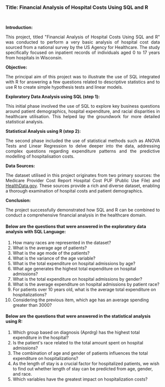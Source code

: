 <h3>Title: Financial Analysis of Hospital Costs Using SQL and R</h3><br>

**Introduction:**

<p align="justify">This project, titled "Financial Analysis of Hospital Costs Using SQL and R" was conducted to perform a very basic analysis of hospital cost data sourced from a national survey by the US Agency for Healthcare. The study specifically focused on inpatient records of individuals aged 0 to 17 years from hospitals in Wisconsin.</p>

**Objective:**

<p align="justify">The principal aim of this project was to illustrate the use of SQL integrated with R for answering a few questions related to descriptive statistics and to use R to create simple hypothesis tests and linear models.</p>

**Exploratory Data Analysis using SQL (step 1):**

<p align="justify">This initial phase involved the use of SQL to explore key business questions around patient demographics, hospital expenditure, and racial disparities in healthcare utilisation. This helped lay the groundwork for more detailed statistical analysis.</p>

**Statistical Analysis using R (step 2):**

<p align="justify">The second phase included the use of statistical methods such as ANOVA Tests and Linear Regression to delve deeper into the data, addressing complex questions regarding expenditure patterns and the predictive modelling of hospitalisation costs.</p>

**Data Sources:**

<p align="justify">The dataset utilised in this project originates from two primary sources: the Medicare Provider Cost Report Hospital Cost PUF (Public Use File) and <a href="https://www. healthdata.gov/" target="_blank"> HealthData.gov</a>. These sources provide a rich and diverse dataset, enabling a thorough examination of hospital costs and patient demographics.</p>

**Conclusion:**

<p align="justify">The project successfully demonstrated how SQL and R can be combined to conduct a comprehensive financial analysis in the healthcare domain.</p>

<h4>Below are the questions that were answered in the exploratory data analysis with SQL Language:</h4>
<ol type="1">
  <li>How many races are represented in the dataset?</li>
  <li>What is the average age of patients?</li>
  <li>What is the age mode of the patients?</li>
  <li>What is the variance of the age variable?</li>
  <li>What is the total expenditure on hospital admissions by age?</li>
  <li>What age generates the highest total expenditure on hospital admissions?</li>
  <li>What is the total expenditure on hospital admissions by gender?</li>
  <li>What is the average expenditure on hospital admissions by patient race?</li>
  <li>For patients over 10 years old, what is the average total expenditure on hospitalizations?</li>
  <li>Considering the previous item, which age has an average spending greater than 3000?</li>
</ol>

<h4>Below are the questions that were answered in the statistical analysis using R:</h4>
<ol type="1">
  <li>Which group based on diagnosis (Aprdrg) has the highest total expenditure in the hospital?</li>
  <li>Is the patient's race related to the total amount spent on hospital admissions?</li>
  <li>The combination of age and gender of patients influences the total expenditure on hospitalizations?</li>
  <li>As the length of stay is a crucial factor for hospitalized patients, we wish to find out whether length of stay can be predicted from age, gender, and race.</li>
  <li>Which variables have the greatest impact on hospitalization costs?</li>
</ol>

